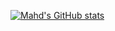[![Mahd's GitHub stats](https://github-readme-stats.vercel.app/api?username=MahdMalik)](https://github.com/anuraghazra/github-readme-stats)
